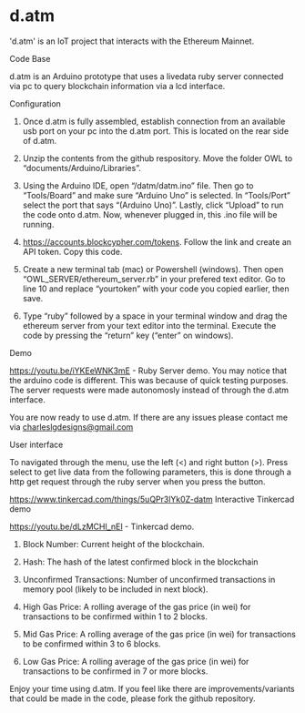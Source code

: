# d.atm
'd.atm' is an IoT project that interacts with the Ethereum Mainnet.





Code Base

d.atm is an Arduino prototype that uses a livedata ruby server connected via pc to query blockchain information via a lcd interface.   





Configuration

1. Once d.atm is fully assembled, establish connection from an available usb port on your pc into the d.atm port. This is located on the rear side of d.atm. 

 2. Unzip the contents from the github respository. Move the folder OWL to “documents/Arduino/Libraries”.

3. Using the Arduino IDE, open “/datm/datm.ino” file. Then go to “Tools/Board” and make sure “Arduino Uno” is selected. In “Tools/Port” select the port that says “(Arduino Uno)”. Lastly, click “Upload” to run the code onto d.atm. Now, whenever plugged in, this .ino file will be running. 

 4. https://accounts.blockcypher.com/tokens.
Follow the link and create an API token. Copy this code. 

5. Create a new terminal tab (mac) or Powershell (windows). Then open “OWL_SERVER/ethereum_server.rb” in your prefered text editor. Go to line 10 and replace “yourtoken” with your code you copied earlier, then save. 

6. Type “ruby” followed by a space in your terminal window and drag the ethereum server from your text editor into the terminal. Execute the code by pressing the “return” key (“enter” on windows). 





Demo

 https://youtu.be/iYKEeWNK3mE - Ruby Server demo. You may notice that the arduino code is different. This was because of quick testing purposes. The server requests were made autonomosly instead of through the d.atm interface. 

You are now ready to use d.atm. If there are any issues please contact me via charleslgdesigns@gmail.com





User interface

To navigated through the menu, use the left (<) and right button (>). Press select to get live data from the following parameters, this is done through a http get request through the ruby server when you press the button. 

https://www.tinkercad.com/things/5uQPr3lYk0Z-datm Interactive Tinkercad demo

https://youtu.be/dLzMCHl_nEI - Tinkercad demo.

 1. Block Number:
Current height of the blockchain.


 2. Hash:
The hash of the latest confirmed block in the blockchain


3. Unconfirmed Transactions:
Number of unconfirmed transactions in memory pool (likely to be included in next block).


4. High Gas Price:
A rolling average of the gas price (in wei) for transactions to be confirmed within 1 to 2 blocks.


 5. Mid Gas Price:
A rolling average of the gas price (in wei) for transactions to be confirmed within 3 to 6 blocks.


6. Low Gas Price:
A rolling average of the gas price (in wei) for transactions to be confirmed in 7 or more blocks.




Enjoy your time using d.atm. If you feel like there are improvements/variants that could be made in the code, please fork the github repository.
 



